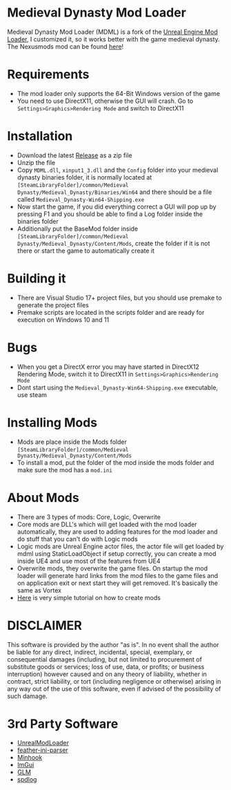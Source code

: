 # Medieval Dynasty Mod Loader
Medieval Dynasty Mod Loader (MDML) is a fork of the [Unreal Engine Mod Loader](https://github.com/RussellJerome/UnrealModLoader), I customized it, so it works better with the game medieval dynasty. The Nexusmods mod can be found [here](https://www.nexusmods.com/medievaldynasty/mods/30)!

# Requirements
- The mod loader only supports the 64-Bit Windows version of the game
- You need to use DirectX11, otherwise the GUI will crash. Go to ```Settings>Graphics>Rendering Mode``` and switch to DirectX11

# Installation 
- Download the latest [Release](https://github.com/stulu08/Medieval-Dynasty-Mod-Loader/releases/latest) as a zip file
- Unzip the file
- Copy ```MDML.dll```, ```xinput1_3.dll``` and the ```Config``` folder into your medieval dynasty binaries folder, it is normally located at ```[SteamLibraryFolder]/common/Medieval Dynasty/Medieval_Dynasty/Binaries/Win64``` and there should be a file called ```Medieval_Dynasty-Win64-Shipping.exe```
- Now start the game, if you did everything correct a GUI will pop up by pressing F1 and you should be able to find a Log folder inside the binaries folder
- Additionally put the BaseMod folder inside ```[SteamLibraryFolder]/common/Medieval Dynasty/Medieval_Dynasty/Content/Mods```, create the folder if it is not there or start the game to automatically create it

# Building it
- There are Visual Studio 17+ project files, but you should use premake to generate the project files
- Premake scripts are located in the scripts folder and are ready for execution on Windows 10 and 11

# Bugs
- When you get a DirectX error you may have started in DirectX12 Rendering Mode, switch it to DirectX11 in ```Settings>Graphics>Rendering Mode```
- Dont start using the ```Medieval_Dynasty-Win64-Shipping.exe``` executable, use steam

# Installing Mods
- Mods are place inside the Mods folder ```[SteamLibraryFolder]/common/Medieval Dynasty/Medieval_Dynasty/Content/Mods```
- To install a mod, put the folder of the mod inside the mods folder and make sure the mod has a ```mod.ini```

# About Mods
- There are 3 types of mods: Core, Logic, Overwrite
- Core mods are DLL's which will get loaded with the mod loader automatically, they are used to adding features for the mod loader and do stuff that you can't do with Logic mods
- Logic mods are Unreal Engine actor files, the actor file will get loaded by mdml using StaticLoadObject if setup correctly, you can create a mod inside UE4 and use most of the features from UE4
- Overwrite mods, they overwrite the game files. On startup the mod loader will generate hard links from the mod files to the game files and on application exit or next start they will get removed. It's basically the same as Vortex
- [Here](Modding.md) is very simple tutorial on how to create mods

# DISCLAIMER
This software is provided by the author "as is". In no event shall the author be liable for any direct, indirect, incidental, special, exemplary, or consequential damages (including, but not limited to procurement of substitute goods or services; loss of use, data, or profits; or business interruption) however caused and on any 
theory of liability, whether in contract, strict liability, or tort (including negligence or otherwise) arising in any way out of the use of this software, even if advised of the possibility of such damage.


# 3rd Party Software
  * [UnrealModLoader](https://github.com/RussellJerome/UnrealModLoader)
  * [feather-ini-parser](https://github.com/Turbine1991/cpp-feather-ini-parser)
  * [Minhook](https://github.com/TsudaKageyu/minhook)
  * [ImGui](https://github.com/ocornut/imgui)
  * [GLM](https://github.com/g-truc/glm)
  * [spdlog](https://github.com/gabime/spdlog)
